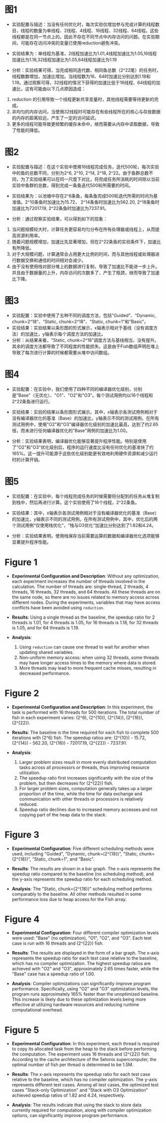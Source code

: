 # 图1
- 实验配置与描述：当没有任何优化时，每次实验仅增加参与完成计算的线程数目，线程的数量为单线程、2线程、4线程、16线程、32线程、64线程。这些线程都是在同一节点上的。因此不存在不同节点中内存访问的问题。在实验期间，可能存在访问冲突的变量已使用reduction避免冲突。

- 实验结果为：单线程为基准，2线程加速比为1.01,4线程加速比为1.05,16线程加速比为1.18,32线程加速比为1.05,64线程加速比为1.19

- 分析：实验结果可得，当完成相同迭代数、相同鱼总数（2^22尾）的任务时，线程数数增加，加速比增加。当线程数为16、64时加速比分别达到1.18和1.19。通过观察可得，32线程的情况下获得的加速比低于16线程、64线程的加速比，这有可能由以下几点原因造成：
1. reduction 的引用导致一个线程更新共享变量时，其他线程需要等待更新的完成。
2. 非均匀的内存访问，当使用32线程时可能存在有些线程所在的核心与存放数据的内存的距离较远，产生了一定的访问延迟。
3. 更多的线程可能导致更频繁的缓存未命中，继而需要从内存中读取数据，导致了性能的降低。

# 图2
- 实验配置与描述：在这个实验中使用16线程完成任务，迭代500轮，每次实验中的鱼的总数不同，分别为2^6, 2^10, 2^14, 2^18, 2^22。由于鱼群总数不同，为了实验结果可以在同一尺度下对比，将完成任务所消耗的时间除以当前实验中鱼群的总数，得到完成一条鱼迭代500轮所需要的时间。

- 实验结果为：以池塘中存在2^6条鱼，每条鱼完成500轮迭代所需的时间为基准值。2^10条鱼时加速比为15.72， 2^14条鱼时加速比为562.20, 2^18条鱼时加速比为72017.19, 2^22条鱼时加速比为7237.91。

- 分析：通过观察实验结果，可以得到如下的现象：
1. 当问题规模较大时，计算任务更容易均匀分布在所有处理器或线程上，从而提高资源利用率。
2. 随着问题规模增加，加速比先显著增加，但在2^22条鱼的实验条件下，加速比有所降低。
3. 对于大规模问题，计算通常会占用更大比例的时间，而与其他线程或处理器进行数据交换和通信的时间相对会减少。
4. 由于没有使用栈对部分堆上的数据进行复制，导致了加速比不能进一步上升。并且由于数据量的上升，内存访问的次数多了，产生了瓶颈，继而导致了加速比下降。

# 图3
- 实验配置：实验中使用了五种不同的调度方法，包括"Guided"、“Dynamic, chunk=2^18”、“Static, chunk=2^18”、“Static, chunk=1"和"Basic”。
- 实验结果：实验结果以条形图的形式展示，x轴表示相对于基线（没有调度方法）的加速比，y轴表示每个调度方法的加速比。
- 分析：从结果来看，"Static, chunk=2^18"调度方法与基线相当，没有提升。其余的调度方法都导致了不同程度的性能损失。这是由于Fish数组声明在堆上导致了每次进行计算的时候都需要从堆中访问数组。

# 图4
- 实验配置：在实验中，我们使用了四种不同的编译器优化级别，分别是"Base"（无优化）、"O1"、"O2"和"O3"。每个测试用例均以16个线程和2^22条鱼进行运行。

- 实验结果：实验的结果以条形图形式展示。其中，x轴表示各测试用例相对于没有编译器优化的基准（Base）的加速比，y轴表示不同的测试用例。在所有测试用例中，使用"O2"和"O3"编译器优化级别的加速比最高，达到了约2.65倍，而未进行任何编译器优化的"Base"用例的加速比为1.00。

- 分析：实验结果表明，编译器优化能够显著提升程序性能。特别是使用了"O2"和"O3"优化级别后，程序的运行速度比没有任何优化的基准快了约165%。这一提升可能源于这些优化级别能更有效地利用硬件资源和减少运行时的计算开销。

# 图5
- 实验配置：在实验中，每个线程完成任务的时候需要将分配到的任务从堆复制到栈中，然后再进行计算。这个实验使用了16个线程，2^22条鱼。

- 实验结果：其中，x轴表示各测试用例相对于没有编译器优化的基准（Base）的加速比，y轴表示不同的测试用例。在所有测试用例中，其中，优化后的两个测试用例“仅使用栈优化”，“栈与O3优化”加速比分别达到了1.82和4.24。

- 分析：实验结果表明，使用栈保存当前需要运算的数据和编译器优化选项能够显著提升程序性能。

# Figure 1
- **Experimental Configuration and Description**: Without any optimization, each experiment increases the number of threads involved in the calculation. The number of threads are: single-thread, 2 threads, 4 threads, 16 threads, 32 threads, and 64 threads. All these threads are on the same node, so there are no issues related to memory access across different nodes. During the experiments, variables that may have access conflicts have been avoided using `reduction`.

- **Results**: Using a single thread as the baseline, the speedup ratio for 2 threads is 1.01, for 4 threads is 1.05, for 16 threads is 1.18, for 32 threads is 1.05, and for 64 threads is 1.19.

- **Analysis**: 
  1. Using `reduction` can cause one thread to wait for another when updating shared variables.
  2. Non-uniform memory access: when using 32 threads, some threads may have longer access times to the memory where data is stored.
  3. More threads may lead to more frequent cache misses, resulting in decreased performance.

# Figure 2
- **Experimental Configuration and Description**: In this experiment, the task is performed with 16 threads for 500 iterations. The total number of fish in each experiment varies: \(2^6\), \(2^{10}\), \(2^{14}\), \(2^{18}\), \(2^{22}\).

- **Results**: The baseline is the time required for each fish to complete 500 iterations with \(2^6\) fish. The speedup ratios are: \(2^{10}\) - 15.72, \(2^{14}\) - 562.20, \(2^{18}\) - 72017.19, \(2^{22}\) - 7237.91.

- **Analysis**:
  1. Larger problem sizes result in more evenly distributed computation tasks across all processors or threads, thus improving resource utilization.
  2. The speedup ratio first increases significantly with the size of the problem, but then decreases for \(2^{22}\) fish.
  3. For larger problem sizes, computation generally takes up a larger proportion of the time, while the time for data exchange and communication with other threads or processors is relatively reduced.
  4. Speedup ratio declines due to increased memory accesses and not copying part of the heap data to the stack.

# Figure 3
- **Experimental Configuration**: Five different scheduling methods were used, including "Guided", "Dynamic, chunk=\(2^{18}\)", "Static, chunk=\(2^{18}\)", "Static, chunk=1", and "Basic".

- **Results**: The results are shown in a bar graph. The x-axis represents the speedup ratio compared to the baseline (no scheduling method), and the y-axis represents the speedup ratio for each scheduling method.

- **Analysis**: The "Static, chunk=\(2^{18}\)" scheduling method performs comparably to the baseline. All other methods resulted in some performance loss due to heap access for the Fish array.

# Figure 4
- **Experimental Configuration**: Four different compiler optimization levels were used: "Base" (no optimization), "O1", "O2", and "O3". Each test case is run with 16 threads and \(2^{22}\) fish.

- **Results**: The results are displayed in the form of a bar graph. The x-axis represents the speedup ratio for each test case relative to the baseline, which has no compiler optimization. The highest speedup ratios are achieved with "O2" and "O3", approximately 2.65 times faster, while the "Base" case has a speedup ratio of 1.00.

- **Analysis**: Compiler optimizations can significantly improve program performance. Specifically, using "O2" and "O3" optimization levels, the program runs approximately 165% faster than the unoptimized baseline. This increase is likely due to these optimization levels being more effective at utilizing hardware resources and reducing runtime computational overhead.

# Figure 5
- **Experimental Configuration**: In this experiment, each thread is required to copy its allocated task from the heap to the stack before performing the computation. The experiment uses 16 threads and \(2^{22}\) fish. According to the cache architecture of the Setonix supercomputer, the optimal number of fish per thread is determined to be 1.5M.

- **Results**: The x-axis represents the speedup ratio for each test case relative to the baseline, which has no compiler optimization. The y-axis represents different test cases. Among all test cases, the optimized test cases "Stack-only Optimization" and "Stack with O3 Optimization" achieved speedup ratios of 1.82 and 4.24, respectively.

- **Analysis**: The results indicate that using the stack to store data currently required for computation, along with compiler optimization options, can significantly improve program performance.
